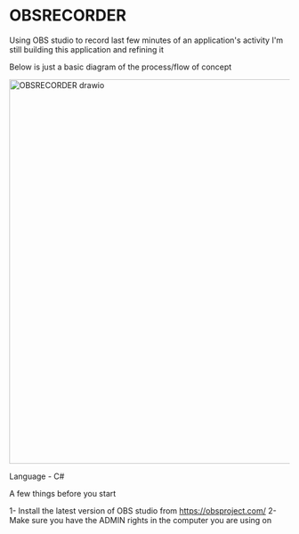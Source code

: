# OBSRECORDER
Using OBS studio to record last few minutes of an application's activity
I'm still building this application and refining it 



Below is just a basic diagram of the process/flow of concept 

<img width="2233" height="691" alt="OBSRECORDER drawio" src="https://github.com/user-attachments/assets/89186536-53de-4e4a-a216-b9b5e30e74f8" />




Language - C#


A few things before you start

1- Install the latest version of OBS studio from https://obsproject.com/
2- Make sure you have the ADMIN rights in the computer you are using on 
